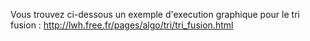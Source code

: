 Vous trouvez ci-dessous un exemple d'execution graphique pour le tri fusion :
http://lwh.free.fr/pages/algo/tri/tri_fusion.html
